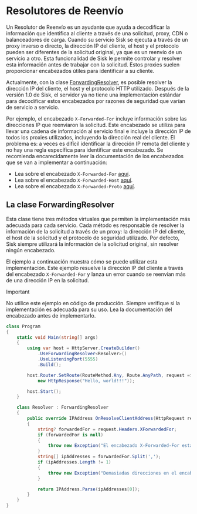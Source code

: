 # Resolutores de Reenvío

Un Resolutor de Reenvío es un ayudante que ayuda a decodificar la información que identifica al cliente a través de una solicitud, proxy, CDN o balanceadores de carga. Cuando su servicio Sisk se ejecuta a través de un proxy inverso o directo, la dirección IP del cliente, el host y el protocolo pueden ser diferentes de la solicitud original, ya que es un reenvío de un servicio a otro. Esta funcionalidad de Sisk le permite controlar y resolver esta información antes de trabajar con la solicitud. Estos proxies suelen proporcionar encabezados útiles para identificar a su cliente.

Actualmente, con la clase [ForwardingResolver](/api/Sisk.Core.Http.ForwardingResolver), es posible resolver la dirección IP del cliente, el host y el protocolo HTTP utilizado. Después de la versión 1.0 de Sisk, el servidor ya no tiene una implementación estándar para decodificar estos encabezados por razones de seguridad que varían de servicio a servicio.

Por ejemplo, el encabezado `X-Forwarded-For` incluye información sobre las direcciones IP que reenviaron la solicitud. Este encabezado se utiliza para llevar una cadena de información al servicio final e incluye la dirección IP de todos los proxies utilizados, incluyendo la dirección real del cliente. El problema es: a veces es difícil identificar la dirección IP remota del cliente y no hay una regla específica para identificar este encabezado. Se recomienda encarecidamente leer la documentación de los encabezados que se van a implementar a continuación:

- Lea sobre el encabezado `X-Forwarded-For` [aquí](https://developer.mozilla.org/en-US/docs/Web/HTTP/Headers/X-Forwarded-For#security_and_privacy_concerns).
- Lea sobre el encabezado `X-Forwarded-Host` [aquí](https://developer.mozilla.org/en-US/docs/Web/HTTP/Headers/X-Forwarded-Host).
- Lea sobre el encabezado `X-Forwarded-Proto` [aquí](https://developer.mozilla.org/en-US/docs/Web/HTTP/Headers/X-Forwarded-Proto).

## La clase ForwardingResolver

Esta clase tiene tres métodos virtuales que permiten la implementación más adecuada para cada servicio. Cada método es responsable de resolver la información de la solicitud a través de un proxy: la dirección IP del cliente, el host de la solicitud y el protocolo de seguridad utilizado. Por defecto, Sisk siempre utilizará la información de la solicitud original, sin resolver ningún encabezado.

El ejemplo a continuación muestra cómo se puede utilizar esta implementación. Este ejemplo resuelve la dirección IP del cliente a través del encabezado `X-Forwarded-For` y lanza un error cuando se reenvían más de una dirección IP en la solicitud.

> [!IMPORTANT]
> No utilice este ejemplo en código de producción. Siempre verifique si la implementación es adecuada para su uso. Lea la documentación del encabezado antes de implementarlo.

```cs
class Program
{
    static void Main(string[] args)
    {
        using var host = HttpServer.CreateBuilder()
            .UseForwardingResolver<Resolver>()
            .UseListeningPort(5555)
            .Build();

        host.Router.SetRoute(RouteMethod.Any, Route.AnyPath, request =>
            new HttpResponse("Hello, world!!!"));

        host.Start();
    }

    class Resolver : ForwardingResolver
    {
        public override IPAddress OnResolveClientAddress(HttpRequest request, IPEndPoint connectingEndpoint)
        {
            string? forwardedFor = request.Headers.XForwardedFor;
            if (forwardedFor is null)
            {
                throw new Exception("El encabezado X-Forwarded-For está ausente.");
            }
            string[] ipAddresses = forwardedFor.Split(',');
            if (ipAddresses.Length != 1)
            {
                throw new Exception("Demasiadas direcciones en el encabezado X-Forwarded-For.");
            }

            return IPAddress.Parse(ipAddresses[0]);
        }
    }
}
```